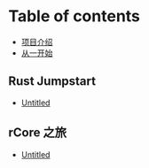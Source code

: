 # Table of contents

* [项目介绍](README.md)
* [从一开始](cong-yi-kai-shi.md)

## Rust Jumpstart

* [Untitled](rust-jumpstart/untitled.md)

## rCore 之旅

* [Untitled](rcore-zhi-lv/untitled.md)

